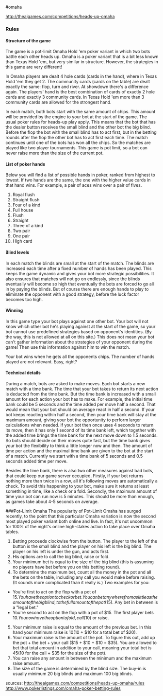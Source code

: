 #omaha

http://theaigames.com/competitions/heads-up-omaha

### Rules
#### Structure of the game
The game is a pot-limit Omaha Hold 'em poker variant in which two bots battle each other heads up. Omaha is a poker variant that is a bit less known than Texas Hold 'em, but very similar in structure. However, the strategies in this game are very different!

In Omaha players are dealt 4 hole cards (cards in the hand), where in Texas Hold 'em they get 2. The community cards (cards on the table) are dealt exactly the same: flop, turn and river. At showdown there's a difference again. The players' hand is the best combination of cards of exactly 2 hole cards and exactly 3 community cards. In Texas Hold 'em more than 3 community cards are allowed for the strongest hand.

In each match, both bots start with the same amount of chips. This amount will be provided by the engine to your bot at the start of the game. The usual poker rules for heads-up play apply. This means that the bot that has the dealer button receives the small blind and the other bot the big blind. Before the flop the bot with the small blind has to act first, but in the betting rounds after the flop the other bot has to act first each time. The match continues until one of the bots has won all the chips. So the matches are played like two player tournaments. This game is pot limit, so a bot can never raise more than the size of the current pot.

#### List of poker hands
Below you will find a list of possible hands in poker, ranked from highest to lowest. If two hands are the same, the one with the higher value cards in that hand wins. For example, a pair of aces wins over a pair of fives.
1. Royal flush	
2. Straight flush	
3. Four of a kind	
4. Full house	
5. Flush	
6. Straight	
7. Three of a kind	
8. Two pair	
9. One pair	
10. High card	

#### Blind levels
In each match the blinds are small at the start of the match. The blinds are increased each time after a fixed number of hands has been played. This keeps the game dynamic and gives your bot more strategic possibilities. It also ensures that matches will not go on endlessly, since the blinds eventually will become so high that eventually the bots are forced to go all in by paying the blinds. But of course there are enough hands to play to eliminate the opponent with a good strategy, before the luck factor becomes too high.

#### Winning
In this game type your bot plays against one other bot. Your bot will not know which other bot he's playing against at the start of the game, so your bot cannot use predefined strategies based on opponent's identities. (By the way, this is not allowed at all on this site.) This does not mean your bot can't gather information about the strategies of your opponent during the game! Then use this information against him to win the match.

Your bot wins when he gets all the opponents chips. The number of hands played are not relevant. Easy, right?

#### Technical details
During a match, bots are asked to make moves. Each bot starts a new match with a time bank. The time that your bot takes to return its next action is deducted from the time bank. But the time bank is increased with a small amount for each action your bot has to make. For example, the initial time bank could be 5 seconds and the time added per move half a second. That would mean that your bot should on average react in half a second. If your bot keeps reacting within half a second, then your time bank will stay at the maximum amount, giving your bot the opportunity to perform larger calculations when needed. If your bot then once uses 4 seconds to return its move, then it has only 1 second of its time bank left, which together with the added time brings the time bank for the next move down to 1.5 seconds. So bots should decide on their moves quite fast, but the time bank gives your bot the flexibility to think a little longer now and then. The amount of time per action and the maximal time bank are given to the bot at the start of a match. Currently we start with a time bank of 5 seconds and 0.5 seconds added time per move.

Besides the time bank, there is also two other measures against bad bots, that could keep our game server occupied. Firstly, if your bot returns nothing more than twice in a row, all it's following moves are automatically a check. To avoid this happening to your bot, make sure it returns at least something in time, like a check or a fold. Secondly, the maximum amount of time your bot can run now is 5 minutes. This should be more than enough, as games take about 4-5 seconds on average.

###Pot-Limit Omaha
The popularity of Pot-Limit Omaha has surged recently, to the point that this particular Omaha variation is now the second most played poker variant both online and live. In fact, it's not uncommon for 100% of the night's online high-stakes action to take place over Omaha tables.

1. Betting proceeds clockwise from the button. The player to the left of the button is the small blind and the player on his left is the big blind. The player on his left is under the gun, and acts first.
2. His options are to call the big blind, raise or fold.
3. Your minimum bet is equal to the size of the big blind (this is assuming no players have bet before you on this betting round).
4. To determine the maximum bet, count all the money in the pot and all the bets on the table, including any call you would make before raising. (It sounds more complicated than it really is.) Two examples for you:
 - You're first to act on the flop with a pot of $15. You have the option to check or bet. You can bet anywhere from as little as the amount of the big blind, to the full amount of the pot ($15). Any bet in between is a "legal bet."
 - You're second to act on the flop with a pot of $15. The first player bets $10. You now have the option to fold, call ($10) or raise.
5. Your minimum raise is equal to the amount of the previous bet. In this hand your minimum raise is $10 ($10 + $10 for a total bet of $20).
6. Your maximum raise is the amount of the pot. To figure this out, add up the pot + the bet + your call ($15 + $10 + $10 = $35). You are allowed to bet that total amount in addition to your call, meaning your total bet is $45 ($10 for the call + $35 for the size of the pot).
7. You can raise any amount in between the minimum and the maximum raise amount.
8. The size of the game is determined by the blind size. The buy-in is usually minimum 20 big blinds and maximum 100 big blinds.

sources: 
http://theaigames.com/competitions/heads-up-omaha/rules
http://www.pokerlistings.com/omaha-poker-betting-rules

